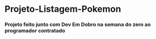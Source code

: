 <h1>Projeto-Listagem-Pokemon</h1>

<h3>Projeto feito junto com Dev Em Dobro na semana do zero ao programador contratado</h3>
